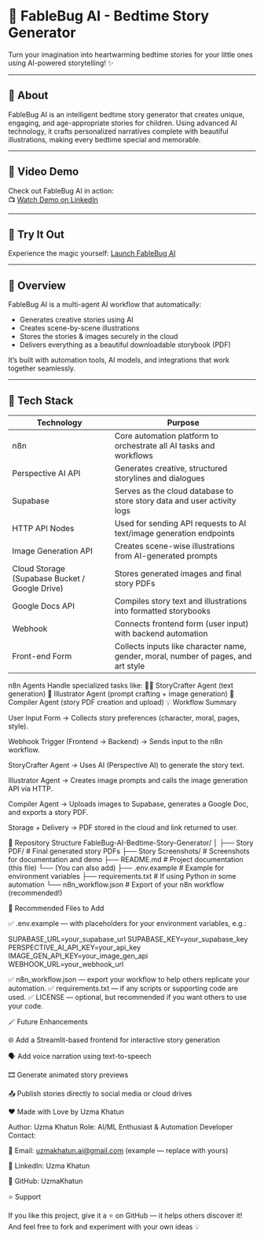 # 🌙 FableBug AI - Bedtime Story Generator

Turn your imagination into heartwarming bedtime stories for your little ones using AI-powered storytelling! ✨

---

## 📖 About
FableBug AI is an intelligent bedtime story generator that creates unique, engaging, and age-appropriate stories for children. Using advanced AI technology, it crafts personalized narratives complete with beautiful illustrations, making every bedtime special and memorable.

--- 

## 🎥 Video Demo
Check out FableBug AI in action:<br>
📺 [Watch Demo on LinkedIn](https://www.linkedin.com/feed/update/urn:li:activity:7370693176103235584/)

---

## 🚀 Try It Out
Experience the magic yourself: [Launch FableBug AI](https://fable-bug-ai.netlify.app/)

----

## 🚀 Overview
FableBug AI is a multi-agent AI workflow that automatically:

- Generates creative stories using AI
- Creates scene-by-scene illustrations
- Stores the stories & images securely in the cloud
- Delivers everything as a beautiful downloadable storybook (PDF)
 
It’s built with automation tools, AI models, and integrations that work together seamlessly.

---

## 🧠 Tech Stack
|Technology|	Purpose|
|----------|----------------|
|n8n|	Core automation platform to orchestrate all AI tasks and workflows|
|Perspective AI API	|Generates creative, structured storylines and dialogues|
|Supabase|	Serves as the cloud database to store story data and user activity logs|
|HTTP API Nodes|	Used for sending API requests to AI text/image generation endpoints|
|Image Generation API	|Creates scene-wise illustrations from AI-generated prompts|
|Cloud Storage (Supabase Bucket / Google Drive)|	Stores generated images and final story PDFs|
|Google Docs API	|Compiles story text and illustrations into formatted storybooks|
|Webhook|	Connects frontend form (user input) with backend automation|
|Front-end Form	|Collects inputs like character name, gender, moral, number of pages, and art style|

n8n Agents	Handle specialized tasks like:
🧙‍♂️ StoryCrafter Agent (text generation)
🎨 Illustrator Agent (prompt crafting + image generation)
📘 Compiler Agent (story PDF creation and upload)
💡 Workflow Summary

User Input Form → Collects story preferences (character, moral, pages, style).

Webhook Trigger (Frontend → Backend) → Sends input to the n8n workflow.

StoryCrafter Agent → Uses AI (Perspective AI) to generate the story text.

Illustrator Agent → Creates image prompts and calls the image generation API via HTTP.

Compiler Agent → Uploads images to Supabase, generates a Google Doc, and exports a story PDF.

Storage + Delivery → PDF stored in the cloud and link returned to user.

📂 Repository Structure
FableBug-AI-Bedtime-Story-Generator/
│
├── Story PDF/                # Final generated story PDFs
├── Story Screenshots/        # Screenshots for documentation and demo
├── README.md                 # Project documentation (this file)
└── (You can also add)
    ├── .env.example          # Example for environment variables
    ├── requirements.txt      # If using Python in some automation
    └── n8n_workflow.json     # Export of your n8n workflow (recommended!)

🔧 Recommended Files to Add

✅ .env.example — with placeholders for your environment variables, e.g.:

SUPABASE_URL=your_supabase_url
SUPABASE_KEY=your_supabase_key
PERSPECTIVE_AI_API_KEY=your_api_key
IMAGE_GEN_API_KEY=your_image_gen_api
WEBHOOK_URL=your_webhook_url


✅ n8n_workflow.json — export your workflow to help others replicate your automation.
✅ requirements.txt — if any scripts or supporting code are used.
✅ LICENSE — optional, but recommended if you want others to use your code.

🪄 Future Enhancements

🌐 Add a Streamlit-based frontend for interactive story generation

🗣️ Add voice narration using text-to-speech

🎞️ Generate animated story previews

📤 Publish stories directly to social media or cloud drives

❤️ Made with Love by Uzma Khatun

Author: Uzma Khatun
Role: AI/ML Enthusiast & Automation Developer
Contact:

📧 Email: uzmakhatun.ai@gmail.com
 (example — replace with yours)

💼 LinkedIn: Uzma Khatun

🐙 GitHub: UzmaKhatun

⭐ Support

If you like this project, give it a ⭐ on GitHub — it helps others discover it!
And feel free to fork and experiment with your own ideas 💡
